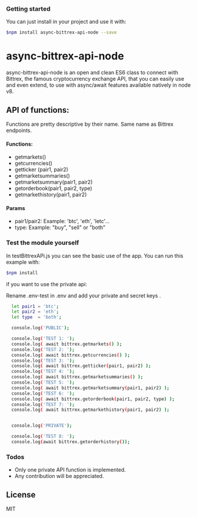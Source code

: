 ### Getting started
You can just install in your project and use it with:

```sh
$npm install async-bittrex-api-node --save
```


# async-bittrex-api-node

async-bittrex-api-node is an open and clean ES6 class to connect with Bittrex,
the famous cryptocurrency exchange API, that you can easily use and even extend,
to use with async/await features available natively in node v8.

## API of functions:
Functions are pretty descriptive by their name. Same name as Bittrex endpoints.

#### Functions:
  - getmarkets()
  - getcurrencies()
  - getticker (pair1, pair2)
  - getmarketsummaries()
  - getmarketsummary(pair1, pair2)
  - getorderbook(pair1, pair2, type)
  - getmarkethistory(pair1, pair2)

#### Params
 - pair1/pair2: <String> Example: 'btc', 'eth', 'letc'...
 - type: <String> Example: "buy", "sell" or "both"


### Test the module yourself
In testBittrexAPi.js you can see the basic use of the app. You can run this example with:
```sh
$npm install
```

if you want to use the private api:

Rename .env-test in .env and add your private and secret keys .

```sh
  let pair1 = 'btc';
  let pair2 = 'eth';
  let type  = 'both';

  console.log('PUBLIC');

  console.log('TEST 1: ');
  console.log( await bittrex.getmarkets() );
  console.log('TEST 2: ');
  console.log( await bittrex.getcurrencies() );
  console.log('TEST 3: ');
  console.log( await bittrex.getticker(pair1, pair2) );
  console.log('TEST 4: ');
  console.log( await bittrex.getmarketsummaries() );
  console.log('TEST 5: ');
  console.log( await bittrex.getmarketsummary(pair1, pair2) );
  console.log('TEST 6: ');
  console.log( await bittrex.getorderbook(pair1, pair2, type) );
  console.log('TEST 7: ');
  console.log( await bittrex.getmarkethistory(pair1, pair2) );


  console.log('PRIVATE');

  console.log('TEST 8: ');
  console.log(await bittrex.getorderhistory());

```

### Todos

 - Only one private API function is implemented.
 - Any contribution will be appreciated.

License
----

MIT
